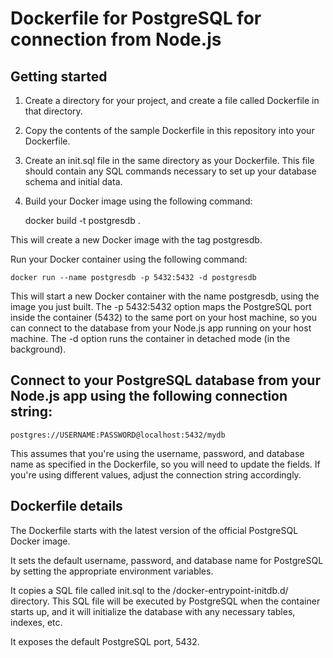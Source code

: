 # Dockerfile for PostgreSQL for connection from Node.js

## Getting started

1. Create a directory for your project, and create a file called Dockerfile in that directory.
2. Copy the contents of the sample Dockerfile in this repository into your Dockerfile. 
3. Create an init.sql file in the same directory as your Dockerfile. This file should contain any SQL commands necessary to set up your database schema and initial data.
4. Build your Docker image using the following command:

    docker build -t postgresdb .

This will create a new Docker image with the tag postgresdb.

Run your Docker container using the following command:

    docker run --name postgresdb -p 5432:5432 -d postgresdb

This will start a new Docker container with the name postgresdb, using the image you just built. The -p 5432:5432 option maps the PostgreSQL port inside the container (5432) to the same port on your host machine, so you can connect to the database from your Node.js app running on your host machine. The -d option runs the container in detached mode (in the background).

## Connect to your PostgreSQL database from your Node.js app using the following connection string:

    postgres://USERNAME:PASSWORD@localhost:5432/mydb

This assumes that you're using the username, password, and database name as specified in the Dockerfile, so you will need to update the fields. If you're using different values, adjust the connection string accordingly.

## Dockerfile details

The Dockerfile starts with the latest version of the official PostgreSQL Docker image.

It sets the default username, password, and database name for PostgreSQL by setting the appropriate environment variables.

It copies a SQL file called init.sql to the /docker-entrypoint-initdb.d/ directory. This SQL file will be executed by PostgreSQL when the container starts up, and it will initialize the database with any necessary tables, indexes, etc.

It exposes the default PostgreSQL port, 5432.
